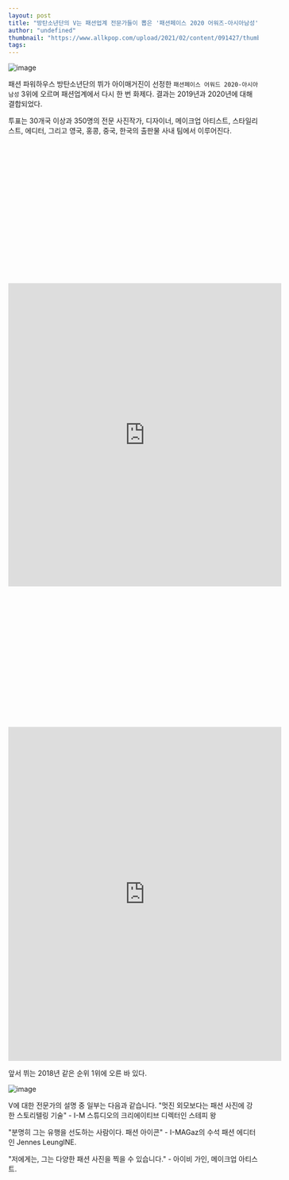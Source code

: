 ```yaml
---
layout: post
title: "방탄소년단의 V는 패션업계 전문가들이 뽑은 '패션페이스 2020 어워즈-아시아남성' 리스트에서 K-Pop 아이돌 중 최고 수준이다."
author: "undefined"
thumbnail: "https://www.allkpop.com/upload/2021/02/content/091427/thumb/1612898879-img-20210209-202647.jpg"
tags: 
---
```



![image](https://www.allkpop.com/upload/2021/02/content/091427/1612898879-img-20210209-202647.jpg)

패션 파워하우스 방탄소년단의 뷔가 아이매거진이 선정한 `패션페이스 어워드 2020-아시아남성` 3위에 오르며 패션업계에서 다시 한 번 화제다. 결과는 2019년과 2020년에 대해 결합되었다.

투표는 30개국 이상과 350명의 전문 사진작가, 디자이너, 메이크업 아티스트, 스타일리스트, 에디터, 그리고 영국, 홍콩, 중국, 한국의 출판물 사내 팀에서 이루어진다.


<div class="video_wrapper" style="padding-top: 56.25%;">
    <iframe id="twitter-widget-0" scrolling="no" frameborder="0" allowtransparency="true" allowfullscreen="true" class="" style="position: static; visibility: visible; width: 550px; height: 611px; display: block; flex-grow: 1;" title="Twitter Tweet" src="https://platform.twitter.com/embed/Tweet.html?creatorScreenName=allkpop&amp;dnt=false&amp;embedId=twitter-widget-0&amp;frame=false&amp;hideCard=false&amp;hideThread=false&amp;id=1359206445489790983&amp;lang=en&amp;origin=https%3A%2F%2Fwww.allkpop.com%2Farticle%2F2021%2F02%2Fbtss-v-is-the-highest-k-pop-idol-on-the-list-of-fashion-face-2020-awards-asian-male-chosen-by-professionals-in-the-fashion-industry&amp;siteScreenName=allkpop&amp;theme=light&amp;widgetsVersion=889aa01%3A1612811843556&amp;width=550px" data-tweet-id="1359206445489790983"></iframe>
</div>



<div class="video_wrapper" style="padding-top: 56.25%;">
    <iframe id="twitter-widget-1" scrolling="no" frameborder="0" allowtransparency="true" allowfullscreen="true" class="" style="position: static; visibility: visible; width: 550px; height: 673px; display: block; flex-grow: 1;" title="Twitter Tweet" src="https://platform.twitter.com/embed/Tweet.html?creatorScreenName=allkpop&amp;dnt=false&amp;embedId=twitter-widget-1&amp;frame=false&amp;hideCard=false&amp;hideThread=false&amp;id=1359161891013197835&amp;lang=en&amp;origin=https%3A%2F%2Fwww.allkpop.com%2Farticle%2F2021%2F02%2Fbtss-v-is-the-highest-k-pop-idol-on-the-list-of-fashion-face-2020-awards-asian-male-chosen-by-professionals-in-the-fashion-industry&amp;siteScreenName=allkpop&amp;theme=light&amp;widgetsVersion=889aa01%3A1612811843556&amp;width=550px" data-tweet-id="1359161891013197835"></iframe>
</div>


앞서 뷔는 2018년 같은 순위 1위에 오른 바 있다.

![image](https://www.allkpop.com/upload/2021/02/content/091431/1612899084-img-20210209-203018.jpg)

V에 대한 전문가의 설명 중 일부는 다음과 같습니다.
"멋진 외모보다는 패션 사진에 강한 스토리텔링 기술" - I-M 스튜디오의 크리에이티브 디렉터인 스테피 왕

"분명히 그는 유행을 선도하는 사람이다. 패션 아이콘" - I-MAGaz의 수석 패션 에디터인 Jennes LeungINE.

"저에게는, 그는 다양한 패션 사진을 찍을 수 있습니다." - 아이비 가인, 메이크업 아티스트.